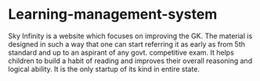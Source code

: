# Learning-management-system
Sky Infinity is a website which focuses on improving the GK. The material is designed in such a way that one can start referring it as early as from 5th standard and up to an aspirant of any govt. competitive exam. It helps children to build a habit of reading and improves their overall reasoning and logical ability. It is the only startup of its kind in entire state.
